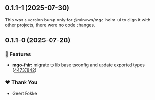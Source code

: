 ## 0.1.1-1 (2025-07-30)

This was a version bump only for @minvws/mgo-hcim-ui to align it with other projects, there were no code changes.

## 0.1.1-0 (2025-07-28)

### 🚀 Features

- **mgo-fhir:** migrate to lib base tsconfig and update exported types ([44737842](https://github.com/minvws/nl-mgo-app-web-private/commit/44737842))

### ❤️ Thank You

- Geert Fokke